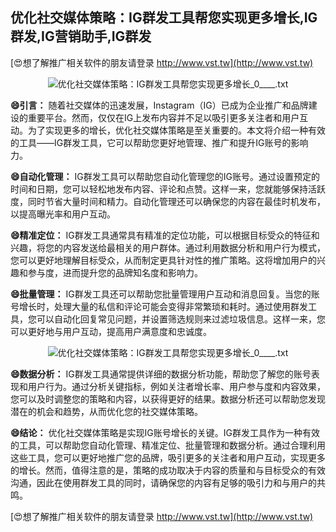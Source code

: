 ## **优化社交媒体策略：IG群发工具帮您实现更多增长,IG群发,IG营销助手,IG群发**

[😍想了解推广相关软件的朋友请登录 http://www.vst.tw](http://www.vst.tw)

 <center><img src="https://vst.tw/MP4/tuiguang/png/5.png" alt="优化社交媒体策略：IG群发工具帮您实现更多增长_0____.txt"></center>

**😄引言：**
随着社交媒体的迅速发展，Instagram（IG）已成为企业推广和品牌建设的重要平台。然而，仅仅在IG上发布内容并不足以吸引更多关注者和用户互动。为了实现更多的增长，优化社交媒体策略是至关重要的。本文将介绍一种有效的工具——IG群发工具，它可以帮助您更好地管理、推广和提升IG账号的影响力。

**😄自动化管理：**
IG群发工具可以帮助您自动化管理您的IG账号。通过设置预定的时间和日期，您可以轻松地发布内容、评论和点赞。这样一来，您就能够保持活跃度，同时节省大量时间和精力。自动化管理还可以确保您的内容在最佳时机发布，以提高曝光率和用户互动。

**😄精准定位：**
IG群发工具通常具有精准的定位功能，可以根据目标受众的特征和兴趣，将您的内容发送给最相关的用户群体。通过利用数据分析和用户行为模式，您可以更好地理解目标受众，从而制定更具针对性的推广策略。这将增加用户的兴趣和参与度，进而提升您的品牌知名度和影响力。

**😄批量管理：**
IG群发工具还可以帮助您批量管理用户互动和消息回复。当您的账号增长时，处理大量的私信和评论可能会变得非常繁琐和耗时。通过使用群发工具，您可以自动化回复常见问题，并设置筛选规则来过滤垃圾信息。这样一来，您可以更好地与用户互动，提高用户满意度和忠诚度。

 <center><img src="https://vst.tw/MP4/tuiguang/png/2.png" alt="优化社交媒体策略：IG群发工具帮您实现更多增长_0____.txt"></center>

**😄数据分析：**
IG群发工具通常提供详细的数据分析功能，帮助您了解您的账号表现和用户行为。通过分析关键指标，例如关注者增长率、用户参与度和内容效果，您可以及时调整您的策略和内容，以获得更好的结果。数据分析还可以帮助您发现潜在的机会和趋势，从而优化您的社交媒体策略。

**😄结论：**
优化社交媒体策略是实现IG账号增长的关键。IG群发工具作为一种有效的工具，可以帮助您自动化管理、精准定位、批量管理和数据分析。通过合理利用这些工具，您可以更好地推广您的品牌，吸引更多的关注者和用户互动，实现更多的增长。然而，值得注意的是，策略的成功取决于内容的质量和与目标受众的有效沟通，因此在使用群发工具的同时，请确保您的内容有足够的吸引力和与用户的共鸣。

[😍想了解推广相关软件的朋友请登录 http://www.vst.tw](http://www.vst.tw)



